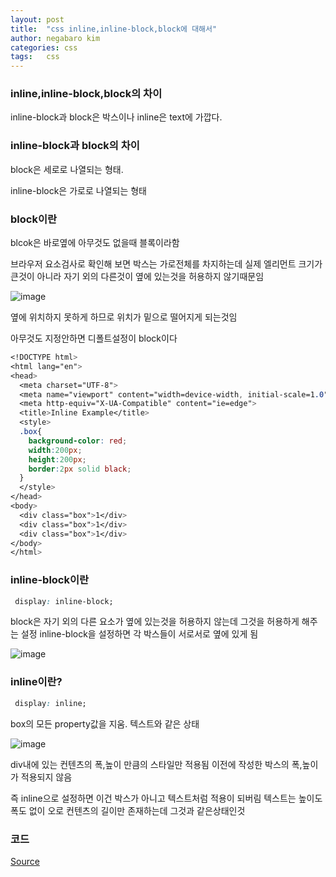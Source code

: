 ```yaml
---
layout: post
title:  "css inline,inline-block,block에 대해서"
author: negabaro kim
categories: css
tags:	css
---
```


### inline,inline-block,block의 차이

inline-block과 block은 박스이나 inline은 text에 가깝다.


### inline-block과 block의 차이

block은 세로로 나열되는 형태.

inline-block은 가로로 나열되는 형태


### block이란

blcok은 바로옆에 아무것도 없을때 블록이라함

브라우저 요소검사로 확인해 보면 박스는 가로전체를 차지하는데 실제 엘리먼트 크기가 큰것이 아니라
자기 외의 다른것이 옆에 있는것을 허용하지 않기때문임

![image](https://user-images.githubusercontent.com/4640346/40262853-2bb3d6a0-5b46-11e8-8aff-879b087ddf2e.png)

옆에 위치하지 못하게 하므로 위치가 밑으로 떨어지게 되는것임

아무것도 지정안하면 디폴트설정이 block이다

```css
<!DOCTYPE html>
<html lang="en">
<head>
  <meta charset="UTF-8">
  <meta name="viewport" content="width=device-width, initial-scale=1.0">
  <meta http-equiv="X-UA-Compatible" content="ie=edge">
  <title>Inline Example</title>
  <style>
  .box{
    background-color: red;
    width:200px;
    height:200px;
    border:2px solid black;
  }
  </style>
</head>
<body>
  <div class="box">1</div>
  <div class="box">1</div>
  <div class="box">1</div>
</body>
</html>
```

### inline-block이란

```css
 display: inline-block;
```

block은 자기 외의 다른 요소가 옆에 있는것을 허용하지 않는데 그것을 허용하게 해주는 설정
inline-block을 설정하면 각 박스들이 서로서로 옆에 있게 됨


![image](https://user-images.githubusercontent.com/4640346/40262905-848ca46e-5b46-11e8-9b10-9e52b5087ecd.png)

### inline이란?

```css
 display: inline;
```

box의 모든 property값을 지움. 텍스트와 같은 상태


![image](https://user-images.githubusercontent.com/4640346/40262916-afc8bec4-5b46-11e8-90d5-3a1899948384.png)


div내에 있는 컨텐츠의 폭,높이 만큼의 스타일만 적용됨
이전에 작성한 박스의 폭,높이가 적용되지 않음

즉 inline으로 설정하면 이건 박스가 아니고 텍스트처럼 적용이 되버림
텍스트는 높이도 폭도 없이 오로 컨텐츠의 길이만 존재하는데 그것과 같은상태인것




### 코드

[Source]


[Source]: https://github.com/negabaro/kakao-clone-examples/blob/master/03-inline-block-inline-block/index.html